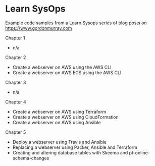 # Learn SysOps
Example code samples from a Learn Sysops series of blog posts on https://www.gordonmurray.com

Chapter 1

* n/a

Chapter 2

* Create a webserver on AWS using the AWS CLI
* Create a webserver on AWS ECS using the AWS CLI

Chapter 3

* n/a

Chapter 4

* Create a webserver on AWS using Terraform
* Create a webserver on AWS using CloudFormation
* Create a webserver on AWS using Ansible

Chapter 5

* Deploy a webserver using Travis and Ansible
* Replacing a webserver using Packer, Ansible and Terraform
* Creating and altering database tables with Skeema and pt-online-schema-changes
